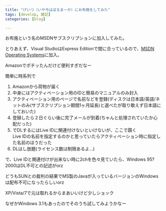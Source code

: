```yaml
---
title: "げいつ（いや今はばるまーか）にお布施をしてみた"
tags: [develop, 雑記]
categories: [blog]

---
```


お布施という名のMSDNサブスクリプションに加入してみた。

とりあえず、Visual StudioはExpress Editionで間に合っているので、[MSDN Operating Systems][1]に加入。

Amazonでポチッたんだけど便利すぎだなー



  


簡単に時系列で

  1. Amazonから荷物が届く
  2. 中身にはアクティベーション用のIDと簡易のマニュアルのみ封入
  3. アクティベーション用のページで名前などを登録(ディスクは日本語/英語/ネットのみ(サブスクリプション期間1ヶ月延長)と選べたが取り敢えず日本語にしておいた)
  4. 登録したら２日ぐらい後に完了メールが到着(ちゃんと処理されていたか心配だった)
  5. でDLするにはLive IDに関連付けないといけないが、ここで躓く  
    Live IDの名前を指定するのかと思っていたらアクティベーション時に指定した名前のほうだった
  6. DLはし放題(ライセンス数は制限あるよ...)



  


で、Live IDと関連付けが出来ない時に2chを色々見ていたら、Windows 95?2000はDL不可との記述がorz

どうもSUNとの裁判の結果でMS製のJavaが入っているバージョンのWindowsは配布不可になったらしいorz

XP/Vista/7で元は取れるからまあいいけど少しショック



  


なぜかWindows 3.1もあったのでそのうち試してみようかなー

 [1]: http://msdn.microsoft.com/ja-jp/subscriptions/dd179323.aspx